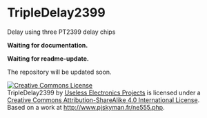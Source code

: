 # TripleDelay2399
Delay using three PT2399 delay chips

<b>Waiting for documentation.</b>

<b>Waiting for readme-update.</b>

The repository will be updated soon.

<a rel="license" href="http://creativecommons.org/licenses/by-sa/4.0/"><img alt="Creative Commons License" style="border-width:0" src="https://i.creativecommons.org/l/by-sa/4.0/88x31.png" /></a><br /><span xmlns:dct="http://purl.org/dc/terms/" property="dct:title">TripleDelay2399</span> by <a xmlns:cc="http://creativecommons.org/ns#" href="https://github.com/UEPro/TripleDelay2399" property="cc:attributionName" rel="cc:attributionURL">Useless Electronics Projects</a> is licensed under a <a rel="license" href="http://creativecommons.org/licenses/by-sa/4.0/">Creative Commons Attribution-ShareAlike 4.0 International License</a>.<br />Based on a work at <a xmlns:dct="http://purl.org/dc/terms/" href="http://www.pjskyman.fr/ne555.php" rel="dct:source">http://www.pjskyman.fr/ne555.php</a>.
